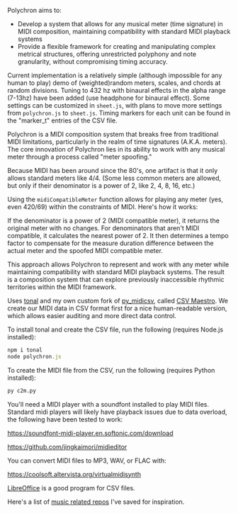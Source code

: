 Polychron aims to:

- Develop a system that allows for any musical meter (time signature) in MIDI composition, maintaining compatibility with standard MIDI playback systems
- Provide a flexible framework for creating and manipulating complex metrical structures, offering unrestricted polyphony and note granularity, without compromising timing accuracy.

Current implementation is a relatively simple (although impossible for any human to play) demo of (weighted)random meters, scales, and chords at random divisions. Tuning to 432 hz with binaural effects in the alpha range (7-13hz) have been added (use headphone for binaural effect). Some settings can be customized in `sheet.js`, with plans to move more settings from `polychron.js` to `sheet.js`. Timing markers for each unit can be found in the "marker_t" entries of the CSV file.

Polychron is a MIDI composition system that breaks free from traditional MIDI limitations, particularly in the realm of time signatures (A.K.A. meters). The core innovation of Polychron lies in its ability to work with any musical meter through a process called "meter spoofing."

Because MIDI has been around since the 80's, one artifact is that it only allows standard meters like 4/4. (Some less common meters are allowed, but only if their denominator is a power of 2, like 2, 4, 8, 16, etc.)

Using the `midiCompatibleMeter` function allows for playing any meter (yes, even 420/69) within the constraints of MIDI. Here's how it works:

If the denominator is a power of 2 (MIDI compatible meter), it returns the original meter with no changes.
For denominators that aren't MIDI compatible, it calculates the nearest power of 2.
It then determines a tempo factor to compensate for the measure duration difference between the actual meter and the spoofed MIDI compatible meter.

This approach allows Polychron to represent and work with any meter while maintaining compatibility with standard MIDI playback systems. The result is a composition system that can explore previously inaccessible rhythmic territories within the MIDI framework.

Uses [tonal](https://github.com/tonaljs/tonal) and my own custom fork of [py_midicsv](https://github.com/timwedde/py_midicsv), called [CSV Maestro](https://github.com/i1li/csv_maestro). We create our MIDI data in CSV format first for a nice human-readable version, which allows easier auditing and more direct data control.

To install tonal and create the CSV file, run the following (requires Node.js installed):
```js
npm i tonal
node polychron.js
```

To create the MIDI file from the CSV, run the following (requires Python installed):
```python
py c2m.py
```

You'll need a MIDI player with a soundfont installed to play MIDI files. Standard midi players will likely have playback issues due to data overload, the following have been tested to work:

https://soundfont-midi-player.en.softonic.com/download

https://github.com/jingkaimori/midieditor

You can convert MIDI files to MP3, WAV, or FLAC with:

https://coolsoft.altervista.org/virtualmidisynth

[LibreOffice](https://libreoffice.org/) is a good program for CSV files.

Here's a list of [music related repos](https://github.com/stars/i1li/lists/music) I've saved for inspiration.
